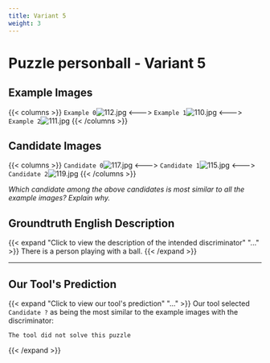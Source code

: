 ```yaml
---
title: Variant 5
weight: 3
---
```


# Puzzle personball - Variant 5

## Example Images
{{< columns >}}
`Example 0`![112.jpg](/natscene_data/images/112.jpg)
<--->
`Example 1`![110.jpg](/natscene_data/images/110.jpg)
<--->
`Example 2`![111.jpg](/natscene_data/images/111.jpg)
{{< /columns >}}

## Candidate Images
{{< columns >}}
`Candidate 0`![117.jpg](/natscene_data/images/117.jpg)
<--->
`Candidate 1`![115.jpg](/natscene_data/images/115.jpg)
<--->
`Candidate 2`![119.jpg](/natscene_data/images/119.jpg)
{{< /columns >}}

*Which candidate among the above candidates is most similar to all the example images? Explain why.*

## Groundtruth English Description

{{< expand "Click to view the description of the intended discriminator" "..." >}}
There is a person playing with a ball.
{{< /expand >}}

---



## Our Tool's Prediction

{{< expand "Click to view our tool's prediction" "..." >}}
Our tool selected `Candidate ?` as being the most similar to the example images with the discriminator:
```plaintext
The tool did not solve this puzzle
```
{{< /expand >}}
